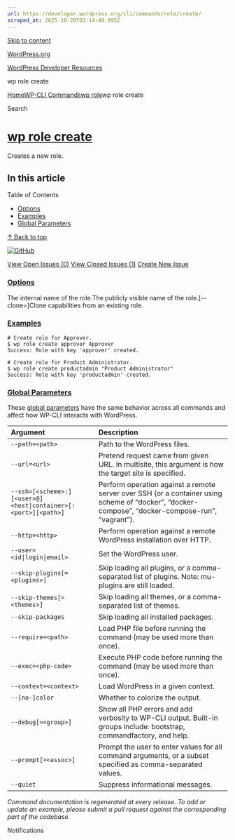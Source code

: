 ```yaml
---
url: https://developer.wordpress.org/cli/commands/role/create/
scraped_at: 2025-10-20T03:14:49.895Z
---
```


[Skip to content](https://developer.wordpress.org/cli/commands/role/create/#wp--skip-link--target)

[WordPress.org](https://wordpress.org/)

[WordPress Developer Resources](https://developer.wordpress.org/)

wp role create


[Home](https://developer.wordpress.org/)[WP-CLI Commands](https://developer.wordpress.org/cli/commands/)[wp role](https://developer.wordpress.org/cli/commands/role/)wp role create

Search

# [wp role create](https://developer.wordpress.org/cli/commands/role/create/)

Creates a new role.

## In this article

Table of Contents

- [Options](https://developer.wordpress.org/cli/commands/role/create/#options)
- [Examples](https://developer.wordpress.org/cli/commands/role/create/#examples)
- [Global Parameters](https://developer.wordpress.org/cli/commands/role/create/#global-parameters)

[↑ Back to top](https://developer.wordpress.org/cli/commands/role/create/#wp--skip-link--target)

[![GitHub](https://make.wordpress.org/cli/wp-content/plugins/wporg-cli/assets/images/github-mark.svg)](https://github.com/wp-cli/role-command)

[View Open Issues (0)](https://github.com/login?return_to=%2Fissues%3Fq%3Dlabel%3Acommand%3Arole-create+sort%3Aupdated-desc+org%3Awp-cli+is%3Aopen) [View Closed Issues (1)](https://github.com/login?return_to=%2Fissues%3Fq%3Dlabel%3Acommand%3Arole-create+sort%3Aupdated-desc+org%3Awp-cli+is%3Aclosed) [Create New Issue](https://github.com/wp-cli/role-command/issues/new)

### [Options](https://developer.wordpress.org/cli/commands/role/create/\#options)

<role-key>The internal name of the role.<role-name>The publicly visible name of the role.\[--clone=<role>\]Clone capabilities from an existing role.

### [Examples](https://developer.wordpress.org/cli/commands/role/create/\#examples)

```
# Create role for Approver.
$ wp role create approver Approver
Success: Role with key 'approver' created.

# Create role for Product Administrator.
$ wp role create productadmin "Product Administrator"
Success: Role with key 'productadmin' created.

```

### [Global Parameters](https://developer.wordpress.org/cli/commands/role/create/\#global-parameters)

These [global parameters](https://make.wordpress.org/cli/handbook/config/) have the same behavior across all commands and affect how WP-CLI interacts with WordPress.

| **Argument** | **Description** |
| :-- | :-- |
| `--path=<path>` | Path to the WordPress files. |
| `--url=<url>` | Pretend request came from given URL. In multisite, this argument is how the target site is specified. |
| `--ssh=[<scheme>:][<user>@]<host\|container>[:<port>][<path>]` | Perform operation against a remote server over SSH (or a container using scheme of “docker”, “docker-compose”, “docker-compose-run”, “vagrant”). |
| `--http=<http>` | Perform operation against a remote WordPress installation over HTTP. |
| `--user=<id\|login\|email>` | Set the WordPress user. |
| `--skip-plugins[=<plugins>]` | Skip loading all plugins, or a comma-separated list of plugins. Note: mu-plugins are still loaded. |
| `--skip-themes[=<themes>]` | Skip loading all themes, or a comma-separated list of themes. |
| `--skip-packages` | Skip loading all installed packages. |
| `--require=<path>` | Load PHP file before running the command (may be used more than once). |
| `--exec=<php-code>` | Execute PHP code before running the command (may be used more than once). |
| `--context=<context>` | Load WordPress in a given context. |
| `--[no-]color` | Whether to colorize the output. |
| `--debug[=<group>]` | Show all PHP errors and add verbosity to WP-CLI output. Built-in groups include: bootstrap, commandfactory, and help. |
| `--prompt[=<assoc>]` | Prompt the user to enter values for all command arguments, or a subset specified as comma-separated values. |
| `--quiet` | Suppress informational messages. |

_Command documentation is regenerated at every release. To add or update an example, please submit a pull request against the corresponding part of the codebase._

Notifications